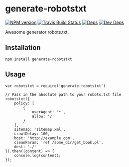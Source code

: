 # generate-robotstxt

[![NPM version](https://img.shields.io/npm/v/generate-robotstxt.svg)](https://www.npmjs.org/package/generate-robotstxt) [![Travis Build Status](https://img.shields.io/travis/itgalaxy/generate-robotstxt/master.svg?label=build)](https://travis-ci.org/itgalaxy/generate-robotstxt) [![Deps](https://david-dm.org/itgalaxy/generate-robotstxt/status.svg)](https://david-dm.org/itgalaxy/generate-robotstxt#info=dependencies&view=table) [![Dev Deps](https://david-dm.org/itgalaxy/generate-robotstxt/dev-status.svg)](https://david-dm.org/itgalaxy/generate-robotstxt#info=devDependencies&view=table)

Awesome generator robots.txt.

## Installation

```shell
npm install generate-robotstxt
```

## Usage

```javascripts
var robotstxt = require('generate-robotstxt')

// Pass in the absolute path to your robots.txt file
robotstxt({
    policy: [
        {
            userAgent: '*',
            allow: '/'
        }
    ],
    sitemap: 'sitemap.xml',
    crawlDelay: 100,
    host: 'http://example.com',
    cleanParam: 'ref /some_dir/get_book.pl',
    dest: './'
}).then((content) => {
    console.log(content);
});
```
